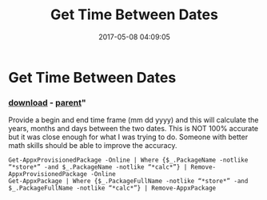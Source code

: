 ﻿---
pid:            6889
parent:         6887
children:       
poster:         dfdsdf
title:          Get Time Between Dates
date:           2017-05-08 04:09:05
format:         posh
---

# Get Time Between Dates

### [download](6889.ps1) - [parent](6887.md)"

Provide a begin and end time frame (mm dd yyyy) and this will calculate the years, months and days between the two dates.  This is NOT 100% accurate but it was close enough for what I was trying to do.  Someone with better math skills should be able to improve the accuracy.

```posh
Get-AppxProvisionedPackage -Online | Where {$_.PackageName -notlike “*store*” -and $_.PackageName -notlike “*calc*”} | Remove-AppxProvisionedPackage -Online
Get-AppxPackage | Where {$_.PackageFullName -notlike “*store*” -and $_.PackageFullName -notlike “*calc*”} | Remove-AppxPackage
```
